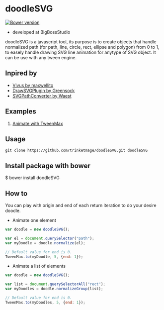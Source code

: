 # doodleSVG

[![Bower version](https://badge.fury.io/bo/doodleSVG.svg)](https://badge.fury.io/bo/doodleSVG)

* developed at BigBossStudio

doodleSVG is a javascript tool, its purpose is to create objects that handle normalized path (for path, line, circle, rect, ellipse and polygon) from 0 to 1, to easely handle drawing SVG line animation for anytype of SVG object. It can be use with any tween engine. 

## Inpired by

* [Vivus by maxwellito](https://github.com/maxwellito/vivus)
* [DrawSVGPlugin by Greensock](http://greensock.com/drawSVG)
* [SVGPathConverter by Waest](https://github.com/Waest/SVGPathConverter)

## Examples

1. [Animate with TweenMax](http://codepen.io/trinketmage/pen/bEBxqg)

## Usage

```shell
git clone https://github.com/trinketmage/doodleSVG.git doodleSVG
```

## Install package with bower
$ bower install doodleSVG

## How to

You can play with origin and end of each return iteration to do your desire doodle.

* Animate one element
```js
var doodle = new doodleSVG();

var el = document.querySelector("path");
var myDoodle = doodle.normalize(el);

// Default value for end is 0.
TweenMax.to(myDoodle, 5, {end: 1});
```

* Animate a list of elements
```js
var doodle = new doodleSVG();

var list = document.querySelectorAll("rect");
var myDoodles = doodle.normalizeGroup(list);

// Default value for end is 0.
TweenMax.to(myDoodles, 5, {end: 1});
```
